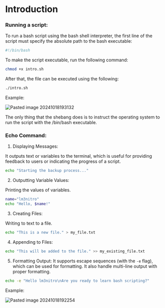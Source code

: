 # Introduction

### Running a script:

To run a bash script using the bash shell interpreter, the first line of the script must specify the absolute path to the bash executable:

```bash
#!/bin/bash
```

To make the script executable, run the following command:

```bash
chmod +x intro.sh
```

After that, the file can be executed using the following:

```bash
./intro.sh
```

Example:

![Pasted image 20241018193132](https://github.com/user-attachments/assets/1dd740de-4968-410b-ab01-4e33eee66b70)

The only thing that the shebang does is to instruct the operating system to run the script with the /bin/bash executable.

### Echo Command:

1. Displaying Messages:

It outputs text or variables to the terminal, which is useful for providing feedback to users or indicating the progress of a script.

```bash
echo "Starting the backup process..."
```

2. Outputting Variable Values:

Printing the values of variables.

```bash
name="lm3nitro"
echo "Hello, $name!"
```

3. Creating Files:

Writing to  text to a file.

```bash
echo "This is a new file." > my_file.txt
```

4. Appending to Files:

```bash
echo "This will be added to the file." >> my_existing_file.txt
```

5. Formatting Output:
It supports escape sequences (with the `-e` flag), which can be used for formatting. It also handle multi-line output with proper formatting.

```bash
echo -e "Hello lm3nitro\nAre you ready to learn bash scripting?"
```

Example:

![Pasted image 20241018192254](https://github.com/user-attachments/assets/cc72981f-c441-4fe0-b7be-37eb85762a13)
